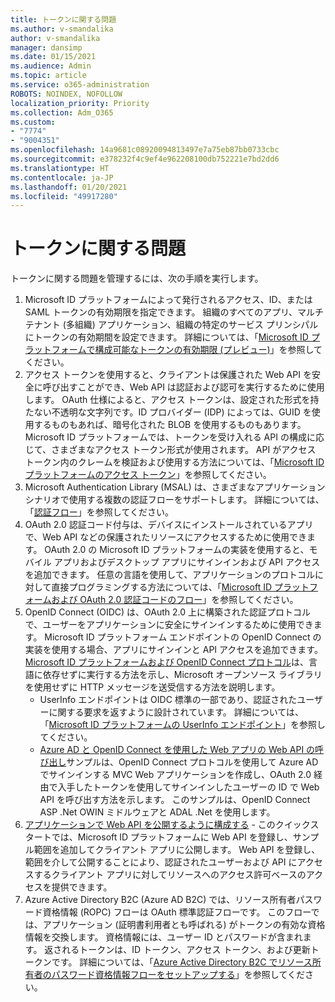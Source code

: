 ```yaml
---
title: トークンに関する問題
ms.author: v-smandalika
author: v-smandalika
manager: dansimp
ms.date: 01/15/2021
ms.audience: Admin
ms.topic: article
ms.service: o365-administration
ROBOTS: NOINDEX, NOFOLLOW
localization_priority: Priority
ms.collection: Adm_O365
ms.custom:
- "7774"
- "9004351"
ms.openlocfilehash: 14a9681c08920094813497e7a75eb87bb0733cbc
ms.sourcegitcommit: e378232f4c9ef4e962208100db752221e7bd2dd6
ms.translationtype: HT
ms.contentlocale: ja-JP
ms.lasthandoff: 01/20/2021
ms.locfileid: "49917280"
---
```

# <a name="issues-with-tokens"></a>トークンに関する問題

トークンに関する問題を管理するには、次の手順を実行します。

1. Microsoft ID プラットフォームによって発行されるアクセス、ID、または SAML トークンの有効期限を指定できます。 組織のすべてのアプリ、マルチテナント (多組織) アプリケーション、組織の特定のサービス プリンシパルにトークンの有効期間を設定できます。 詳細については、「[Microsoft ID プラットフォームで構成可能なトークンの有効期限 (プレビュー)](https://docs.microsoft.com/azure/active-directory/develop/active-directory-configurable-token-lifetimes)」を参照してください。
2. アクセス トークンを使用すると、クライアントは保護された Web API を安全に呼び出すことができ、Web API は認証および認可を実行するために使用します。 OAuth 仕様によると、アクセス トークンは、設定された形式を持たない不透明な文字列です。ID プロバイダー (IDP) によっては、GUID を使用するものもあれば、暗号化された BLOB を使用するものもあります。 Microsoft ID プラットフォームでは、トークンを受け入れる API の構成に応じて、さまざまなアクセス トークン形式が使用されます。 API がアクセス トークン内のクレームを検証および使用する方法については、「[Microsoft ID プラットフォームのアクセス トークン](https://docs.microsoft.com/azure/active-directory/develop/userinfo#calling-the-userinfo-endpoint)」を参照してください。
3. Microsoft Authentication Library (MSAL) は、さまざまなアプリケーション シナリオで使用する複数の認証フローをサポートします。 詳細については、「[認証フロー](https://docs.microsoft.com/azure/active-directory/develop/msal-authentication-flows#how-each-flow-emits-tokens-and-codes)」を参照してください。
4. OAuth 2.0 認証コード付与は、デバイスにインストールされているアプリで、Web API などの保護されたリソースにアクセスするために使用できます。 OAuth 2.0 の Microsoft ID プラットフォームの実装を使用すると、モバイル アプリおよびデスクトップ アプリにサインインおよび API アクセスを追加できます。 任意の言語を使用して、アプリケーションのプロトコルに対して直接プログラミングする方法については、「[Microsoft ID プラットフォームおよび OAuth 2.0 認証コードのフロー](https://docs.microsoft.com/azure/active-directory/develop/v2-oauth2-auth-code-flow#refresh-the-access-token)」を参照してください。
5. OpenID Connect (OIDC) は、OAuth 2.0 上に構築された認証プロトコルで、ユーザーをアプリケーションに安全にサインインするために使用できます。 Microsoft ID プラットフォーム エンドポイントの OpenID Connect の実装を使用する場合、アプリにサインインと API アクセスを追加できます。 [Microsoft ID プラットフォームおよび OpenID Connect プロトコル](https://docs.microsoft.com/azure/active-directory/develop/v2-protocols-oidc#send-the-sign-in-request)は、言語に依存せずに実行する方法を示し、Microsoft オープンソース ライブラリを使用せずに HTTP メッセージを送受信する方法を説明します。
    - UserInfo エンドポイントは OIDC 標準の一部であり、認証されたユーザーに関する要求を返すように設計されています。 詳細については、「[Microsoft ID プラットフォームの UserInfo エンドポイント](https://docs.microsoft.com/azure/active-directory/develop/userinfo#consider-use-an-id-token-instead)」を参照してください。
    - [Azure AD と OpenID Connect を使用した Web アプリの Web API の呼び出し](https://docs.microsoft.com/samples/azure-samples/active-directory-dotnet-webapp-webapi-openidconnect/active-directory-dotnet-webapp-webapi-openidconnect/)サンプルは、OpenID Connect プロトコルを使用して Azure AD でサインインする MVC Web アプリケーションを作成し、OAuth 2.0 経由で入手したトークンを使用してサインインしたユーザーの ID で Web API を呼び出す方法を示します。 このサンプルは、OpenID Connect ASP .Net OWIN ミドルウェアと ADAL .Net を使用します。
6. [アプリケーションで Web API を公開するように構成する](https://docs.microsoft.com/azure/active-directory/develop/quickstart-configure-app-expose-web-apis) - このクイックスタートでは、Microsoft ID プラットフォームに Web API を登録し、サンプル範囲を追加してクライアント アプリに公開します。 Web API を登録し、範囲を介して公開することにより、認証されたユーザーおよび API にアクセスするクライアント アプリに対してリソースへのアクセス許可ベースのアクセスを提供できます。
7. Azure Active Directory B2C (Azure AD B2C) では、リソース所有者パスワード資格情報 (ROPC) フローは OAuth 標準認証フローです。 このフローでは、アプリケーション (証明書利用者とも呼ばれる) がトークンの有効な資格情報を交換します。 資格情報には、ユーザー ID とパスワードが含まれます。 返されるトークンは、ID トークン、アクセス トークン、および更新トークンです。 詳細については、「[Azure Active Directory B2C でリソース所有者のパスワード資格情報フローをセットアップする](https://docs.microsoft.com/azure/active-directory-b2c/add-ropc-policy?tabs=app-reg-ga&pivots=b2c-user-flow)」を参照してください。 

